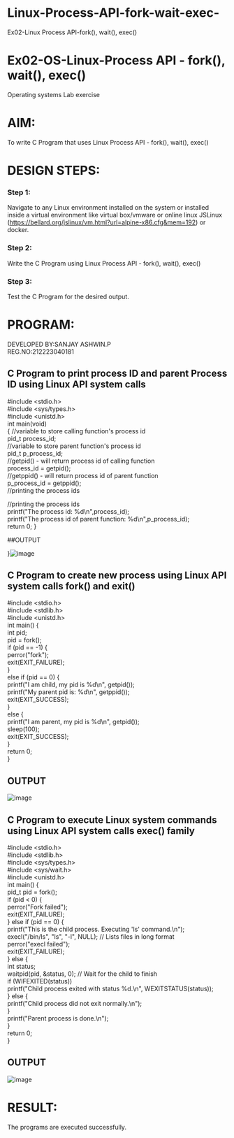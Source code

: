 # Linux-Process-API-fork-wait-exec-
Ex02-Linux Process API-fork(), wait(), exec()
# Ex02-OS-Linux-Process API - fork(), wait(), exec()
Operating systems Lab exercise


# AIM:
To write C Program that uses Linux Process API - fork(), wait(), exec()

# DESIGN STEPS:

### Step 1:

Navigate to any Linux environment installed on the system or installed inside a virtual environment like virtual box/vmware or online linux JSLinux (https://bellard.org/jslinux/vm.html?url=alpine-x86.cfg&mem=192) or docker.

### Step 2:

Write the C Program using Linux Process API - fork(), wait(), exec()

### Step 3:

Test the C Program for the desired output. 

# PROGRAM:     
DEVELOPED BY:SANJAY ASHWIN.P     
REG.NO:212223040181     

## C Program to print process ID and parent Process ID using Linux API system calls

#include <stdio.h>   
#include <sys/types.h>    
#include <unistd.h>  
int main(void)    
{	//variable to store calling function's process id    
	pid_t process_id;    
	//variable to store parent function's process id      
	pid_t p_process_id;     
	//getpid() - will return process id of calling function       
	process_id = getpid();       
	//getppid() - will return process id of parent function      
	p_process_id = getppid();      
	//printing the process ids     

//printing the process ids      
	printf("The process id: %d\n",process_id);     
	printf("The process id of parent function: %d\n",p_process_id);     
	return 0; }     














##OUTPUT

}![image](https://github.com/sanjayashwinP/Linux-Process-API-fork-wait-exec/assets/147473265/7370e072-0465-46ba-8647-444f40f19068)












## C Program to create new process using Linux API system calls fork() and exit()







#include <stdio.h>    
#include <stdlib.h>    
#include <unistd.h>    
int main() {    
    int pid;    
    pid = fork();    
    if (pid == -1) {    
        perror("fork");    
        exit(EXIT_FAILURE);    
    }    
    else if (pid == 0) {    
        printf("I am child, my pid is %d\n", getpid());   
        printf("My parent pid is: %d\n", getppid());    
        exit(EXIT_SUCCESS);    
    }    
    else {       
        printf("I am parent, my pid is %d\n", getpid());     
        sleep(100);      
        exit(EXIT_SUCCESS);   
    }     
    return 0;    
}    





## OUTPUT


![image](https://github.com/sanjayashwinP/Linux-Process-API-fork-wait-exec/assets/147473265/916d4f40-4c22-40d3-8da7-897c6148c8d1)






## C Program to execute Linux system commands using Linux API system calls exec() family






#include <stdio.h>       
#include <stdlib.h>   
#include <sys/types.h>     
#include <sys/wait.h>     
#include <unistd.h>    
int main() {    
    pid_t pid = fork();     
    if (pid < 0) {    
        perror("Fork failed");   
        exit(EXIT_FAILURE);    
    } else if (pid == 0) {    
        printf("This is the child process. Executing 'ls' command.\n");      
        execl("/bin/ls", "ls", "-l", NULL); // Lists files in long format    
        perror("execl failed");     
        exit(EXIT_FAILURE);     
    } else {    
        int status;    
        waitpid(pid, &status, 0); // Wait for the child to finish     
        if (WIFEXITED(status))        
            printf("Child process exited with status %d.\n", WEXITSTATUS(status));      
        } else {     
            printf("Child process did not exit normally.\n");         
        }   
        printf("Parent process is done.\n");   
    }   
    return 0;    
}    



















## OUTPUT





![image](https://github.com/sanjayashwinP/Linux-Process-API-fork-wait-exec/assets/147473265/b23d541c-abea-4991-9f63-384ba0a42c38)













# RESULT:
The programs are executed successfully.
